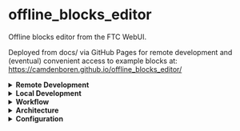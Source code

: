 # offline_blocks_editor
Offline blocks editor from the FTC WebUI. 

Deployed from docs/ via GitHub Pages for remote development and (eventual) convenient access to example blocks at: https://camdenboren.github.io/offline_blocks_editor/

<details>
<summary><b>Remote Development</b></summary>

All blocks-related functionality can be utilized through the deployed website: https://camdenboren.github.io/offline_blocks_editor/

Note: none of these changes are saved automatically (beyond temporary user-side cookies), so any created blocks must be downloaded and managed by the user/team if you'd like to save your work.
</details>

<details>
<summary><b>Local Development</b></summary>

git clone this repo

If you're loading the site through your browser (so it's using file URLs), simply open src/index.html, where all blocks-related functionality can be utilized (though I see errors when attempting to load example code on Firefox-based browsers).

If you're loading the site via http URLs (like Live Preview in VSCode), then open docs/index.html, where all blocks-related functionality can be utilized.

Note: these changes should be stored locally on your computer (though downloading the blocks and managing the code directly is still a good idea).
</details>

<details>
<summary><b>Workflow</b></summary>

Though the recommended development environment makes it unintuitive to version control and/or collaborate on block code, it does provide basic support for downloading, uploading, and modifying blocks.

Download: In the blocks page, check the OpModes you'd like to download and click the right-most button on the sub-menu (Download Selected OpModes) to download the .blk file.

Upload: In that same page, clicking the second button (Upload OpModes) allows you to browse and select local .blk files to be loaded into the blocks editor.

Collaborate: I'd recommend checking your team .blk files into a github repo to ensure no changes are lost. Download the files, upload them into either the remote or local development environment, save the changes, download the blocks, then commit the changes to the repo. Once the blocks are ready to be deployed to the robot, open the standard WebUI and upload the blocks.
</details>

<details>
<summary><b>Architecture</b></summary>

src/ is simply the extracted offline editor from the WebUI. Due to the conditional statements in blocks/hardware_utils.js and blocks/project_utils.js checking for file vs http URLs (and calling the protocols' corresponding functions), however, most functionality breaks when attempting to deploy this as a static site over http without access to the robot controller. This is resolved by commenting out all of the conditional logic and http-specific functions responsible for this functionality, forcing the use of the files even when served via http. This is the modified code found in docs/.
</details>

<details>
<summary><b>Configuration</b></summary>

Motors: 0 = rightFront; 1 = rightBack; 2 = leftFront; 3 = leftBack;  
Servos: 0 = claw; 1 = shooter;  
Digital Devices: 0 = touchSensor;  
I2C: Bus 0 = colorSensor;  
USB: Webcam 1;
</details>